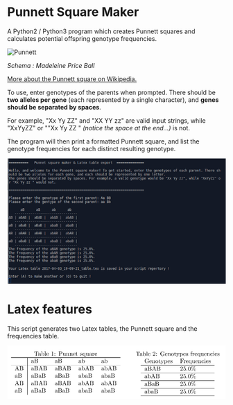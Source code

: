 Punnett Square Maker
============================

A Python2 / Python3 program which creates Punnett squares and calculates potential offspring genotype frequencies.

![Punnett](https://upload.wikimedia.org/wikipedia/commons/thumb/1/17/Punnett_square_mendel_flowers.svg/240px-Punnett_square_mendel_flowers.svg.png)

*Schema : Madeleine Price Ball*

[More about the Punnett square on Wikipedia.](https://en.wikipedia.org/wiki/Punnett_square)

To use, enter genotypes of the parents when prompted. There should be **two alleles per gene** (each represented by a single character), and **genes should be separated by spaces**.

For example, "Xx Yy ZZ" and "XX YY zz" are valid input strings, while "XxYyZZ" or ""Xx Yy ZZ " *(notice the space at the end...)* is not. 

The program will then print a formatted Punnett square, and list the genotype frequencies for each distinct resulting genotype.

![Img](screenshot1.png)

# Latex features
This script generates two Latex tables, the Punnett square and the frequencies table. 

![Img](screenshot2.png)


